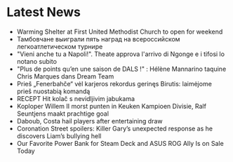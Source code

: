 # Latest News
-  Warming Shelter at First United Methodist Church to open for weekend
-  Тамбовчане выиграли пять наград на всероссийском легкоатлетическом турнире
-  "Vieni anche tu a Napoli!". Theate approva l'arrivo di Ngonge e i tifosi lo notano subito
-  "Plus de points qu’en une saison de DALS !" : Hélène Mannarino taquine Chris Marques dans Dream Team
-  Prieš „Fenerbahče“ vėl karjeros rekordus gerinęs Birutis: laimėjome prieš nuostabią komandą
-  RECEPT Hit kolač s nevidljivim jabukama
-  Koploper Willem II morst punten in Keuken Kampioen Divisie, Ralf Seuntjens maakt prachtige goal
-  Daboub, Costa hail players after entertaining draw
-  Coronation Street spoilers: Killer Gary’s unexpected response as he discovers Liam’s bullying hell
-  Our Favorite Power Bank for Steam Deck and ASUS ROG Ally Is on Sale Today
